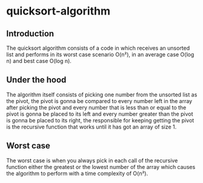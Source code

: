 # quicksort-algorithm
## Introduction

The quicksort algorithm consists of a code in which receives an unsorted list and performs in its worst case scenario O(n²), in an average case O(log n) and best case O(log n). 

## Under the hood

The algorithm itself consists of picking one number from the unsorted list as the pivot, the pivot is gonna be compared to every number left in the array after picking the pivot and every number that is less than or equal to the pivot is gonna be placed to its left and every number greater than the pivot is gonna be placed to its right, the responsible for keeping getting the pivot is the recursive function that works until it has got an array of size 1.

## Worst case

The worst case is when you always pick in each call of the recursive function either the greatest or the lowest number of the array which causes the algorithm to perform with a time complexity of O(n²).
